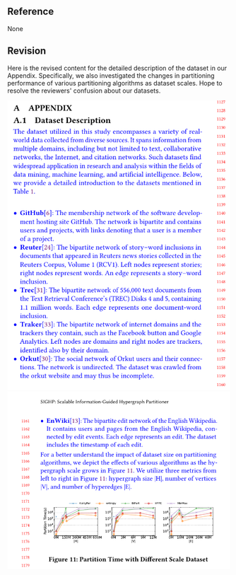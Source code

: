 ## Reference 
None

## Revision

Here is the revised content for the detailed description of the dataset in our Appendix. Specifically, we also investigated the changes in partitioning performance of various partitioning algorithms as dataset scales.
Hope to resolve the reviewers' confusion about our datasets.

![](./pic/dataseDescription.png)
![](./pic/dataseDescription2.png)